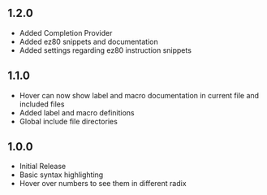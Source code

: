 ## 1.2.0
* Added Completion Provider
* Added ez80 snippets and documentation
* Added settings regarding ez80 instruction snippets

## 1.1.0
* Hover can now show label and macro documentation in current file and included files
* Added label and macro definitions
* Global include file directories

## 1.0.0
* Initial Release
* Basic syntax highlighting
* Hover over numbers to see them in different radix